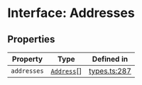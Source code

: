 # Interface: Addresses

## Properties

| Property | Type | Defined in |
| ------ | ------ | ------ |
| `addresses` | [`Address`](/docs/packages/sdk/interfaces/Address.md)[] | [types.ts:287](https://github.com/monerium/js-monorepo/blob/main/packages/sdk/src/types.ts#L287) |
